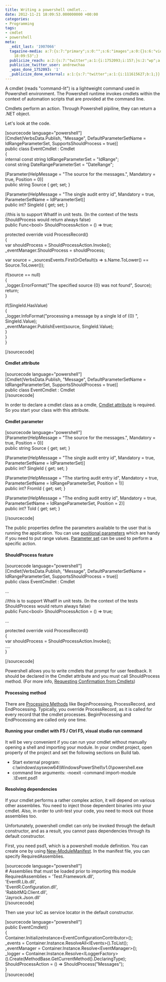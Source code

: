 ```yaml
---
title: Writing a powershell cmdlet...
date: 2012-11-21 18:09:53.000000000 +00:00
categories:
- Programming
tags:
- cmdlet
- powershell
meta:
  _edit_last: '1907066'
  tagazine-media: a:7:{s:7:"primary";s:0:"";s:6:"images";a:0:{}s:6:"videos";a:0:{}s:11:"image_count";i:0;s:6:"author";s:7:"1907066";s:7:"blog_id";s:7:"1833431";s:9:"mod_stamp";s:19:"2012-11-21
    18:09:53";}
  publicize_reach: a:2:{s:7:"twitter";a:1:{i:1752093;i:157;}s:2:"wp";a:1:{i:0;i:6;}}
  publicize_twitter_user: andrewchaa
  _wpas_done_1752093: '1'
  _publicize_done_external: a:1:{s:7:"twitter";a:1:{i:111615627;b:1;}}
---
```

<p>A cmdlet (reads "command-lit") is a lightweight command used in Powershell environment. The Powershell runtime invokes cmdlets within the context of automation scripts that are provided at the command line. </p>
<p>Cmdlets perform an action. Through Powershell pipiline, they can return a .NET object. </p>
<p>Let's look at the code.</p>
<p>[sourcecode language="powershell"]<br />
[Cmdlet(VerbsData.Publish, &quot;Message&quot;, DefaultParameterSetName = IdRangeParameterSet, SupportsShouldProcess = true)]<br />
public class EventCmdlet : Cmdlet<br />
{<br />
    internal const string IdRangeParameterSet = &quot;IdRange&quot;;<br />
    const string DateRangeParameterSet = &quot;DateRange&quot;;</p>
<p>    [Parameter(HelpMessage = &quot;The source for the messages.&quot;, Mandatory = true, Position = 0)]<br />
    public string Source { get; set; }</p>
<p>    [Parameter(HelpMessage = &quot;The single audit entry id&quot;, Mandatory = true, ParameterSetName = IdParameterSet)]<br />
    public int? SingleId { get; set; }</p>
<p>    //this is to support WhatIf in unit tests. (In the context of the tests ShouldProcess would return always false)<br />
    public Func&lt;bool&gt; ShouldProcessAction = () =&gt; true;</p>
<p>    protected override void ProcessRecord()<br />
    {<br />
        var shouldProcess = ShouldProcessAction.Invoke();<br />
        _eventManager.ShouldProcess = shouldProcess;</p>
<p>        var source = _sourcesEvents.FirstOrDefault(s =&gt; s.Name.ToLower() == Source.ToLower());</p>
<p>        if(source == null)<br />
        {<br />
            _logger.ErrorFormat(&quot;The specified source {0} was not found&quot;, Source);<br />
            return;<br />
        }</p>
<p>        if(SingleId.HasValue)<br />
        {<br />
            _logger.InfoFormat(&quot;processing a message by a single Id of {0} &quot;, SingleId.Value);<br />
            _eventManager.PublishEvent(source, SingleId.Value);<br />
        }<br />
    }<br />
}</p>
<p>[/sourcecode]</p>
<h4>Cmdlet attribute</h4>
<p>[sourcecode language="powershell"]<br />
[Cmdlet(VerbsData.Publish, &quot;Message&quot;, DefaultParameterSetName = IdRangeParameterSet, SupportsShouldProcess = true)]<br />
public class EventCmdlet : Cmdlet<br />
[/sourcecode]</p>
<p>In order to declare a cmdlet class as a cmdle, <a href="http://msdn.microsoft.com/en-gb/library/windows/desktop/ms714420(v=vs.85).aspx">Cmdlet attribute</a> is required. So you start your class with this attribute.</p>
<h4>Cmdlet parameter</h4>
<p>[sourcecode language="powershell"]<br />
    [Parameter(HelpMessage = &quot;The source for the messages.&quot;, Mandatory = true, Position = 0)]<br />
    public string Source { get; set; }</p>
<p>    [Parameter(HelpMessage = &quot;The single audit entry id&quot;, Mandatory = true, ParameterSetName = IdParameterSet)]<br />
    public int? SingleId { get; set; }</p>
<p>    [Parameter(HelpMessage = &quot;The starting audit entry id&quot;, Mandatory = true, ParameterSetName = IdRangeParameterSet, Position = 1)]<br />
    public int? FromId { get; set; }</p>
<p>    [Parameter(HelpMessage = &quot;The ending audit entry id&quot;, Mandatory = true, ParameterSetName = IdRangeParameterSet, Position = 2)]<br />
    public int? ToId { get; set; }</p>
<p>[/sourcecode]</p>
<p>The public properties define the parameters available to the user that is running the application. You can use <a href="http://msdn.microsoft.com/en-gb/library/windows/desktop/dd878252(v=vs.85).aspx">positional parameters</a> which are handy if you need to put range values. <a href="http://msdn.microsoft.com/en-gb/library/windows/desktop/dd878348(v=vs.85).aspx">Parameter set</a> can be used to perform a specific action.</p>
<h4>ShouldProcess feature</h4>
<p>[sourcecode language="powershell"]<br />
[Cmdlet(VerbsData.Publish, &quot;Message&quot;, DefaultParameterSetName = IdRangeParameterSet, SupportsShouldProcess = true)]<br />
public class EventCmdlet : Cmdlet</p>
<p>...</p>
<p>    //this is to support WhatIf in unit tests. (In the context of the tests ShouldProcess would return always false)<br />
    public Func&lt;bool&gt; ShouldProcessAction = () =&gt; true;</p>
<p>...</p>
<p>    protected override void ProcessRecord()<br />
    {<br />
        var shouldProcess = ShouldProcessAction.Invoke();<br />
        ....<br />
    }</p>
<p>[/sourcecode]</p>
<p>Powershell allows you to write cmdlets that prompt for user feedback. It should be declared in the Cmdlet attribute and you must call ShouldProcess method. (For more info, <a href="http://msdn.microsoft.com/en-gb/library/windows/desktop/bb204629(v=vs.85).aspx">Requesting Confirmation from Cmdlets</a>)</p>
<h4>Processing method</h4>
<p>There are <a href="http://msdn.microsoft.com/en-gb/library/windows/desktop/ms714463(v=vs.85).aspx">Processing Methods</a> like BeginProcessing, ProcessRecord, and EndProcessing. Typically, you override ProcessRecord, as it is called for every record that the cmdlet processes. BeginProcessing and EndProcessing are called only one time.</p>
<h4>Running your cmdlet with F5 / Ctrl F5, visual studio run command</h4>
<p>It will be very convenient if you can run your cmdlet without manually opening a shell and importing your module. In your cmdlet project, open property of the project and set the following sections on Build tab.</p>
<ul>
<li>Start external program: c:\windows\syswow64\WindowsPowerShell\v1.0\powershell.exe</li>
<li>command line arguments: -noexit -command import-module .\Event.psd1</li>
</ul>
<h4>Resolving dependencies</h4>
<p>If your cmdlet performs a rather complex action, it will depend on various other assemblies. You need to inject those dependent binaries into your cmdlet. Also, in order to unit-test your code, you need to mock out those assemblies too. </p>
<p>Unfortunately, powershell cmdlet can only be invoked through the default constructor, and as a result, you cannot pass dependencies through its default constructor. </p>
<p>First, you need psd1, which is a powershell module definition. You can create one by using <a href="http://technet.microsoft.com/en-us/library/hh849709.aspx">New-ModuleManifest</a>. In the manifest file, you can specify RequiredAssemblies.</p>
<p>[sourcecode language="powershell"]<br />
# Assemblies that must be loaded prior to importing this module<br />
RequiredAssemblies = 'Test.Framework.dll',<br />
                     'EventR.Lib.dll',<br />
                     'EventR.Configuration.dll',<br />
                     'RabbitMQ.Client.dll',<br />
                     'Jayrock.Json.dll'<br />
[/sourcecode]</p>
<p>Then use your IoC as service locator in the default constructor. </p>
<p>[sourcecode language="powershell"]<br />
public EventCmdlet()<br />
{<br />
    Container.InitializeInstance&lt;EventConfigurationContributor&gt;();<br />
    _events = Container.Instance.ResolveAll&lt;IEvents&gt;().ToList();<br />
    _eventManager = Container.Instance.Resolve&lt;EventManager&gt;();<br />
    _logger = Container.Instance.Resolve&lt;ILoggerFactory&gt;().Create(MethodBase.GetCurrentMethod().DeclaringType);<br />
    ShouldProcessAction = () =&gt; ShouldProcess(&quot;Messages&quot;);<br />
}<br />
[/sourcecode]</p>
